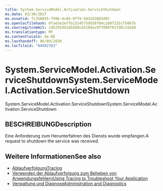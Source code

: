 ```yaml
---
title: System.ServiceModel.Activation.ServiceShutdown
ms.date: 03/30/2017
ms.assetid: fc356855-f996-4c0d-9ff9-503103803d91
ms.openlocfilehash: 0fae5e2effb1314575d930f84c1607232cf5867b
ms.sourcegitcommit: cdb295dd1db589ce5169ac9ff096f01fd0c2da9d
ms.translationtype: MT
ms.contentlocale: de-DE
ms.lasthandoff: 06/09/2020
ms.locfileid: "84582763"
---
```

# <a name="systemservicemodelactivationserviceshutdown"></a><span data-ttu-id="b63b3-102">System.ServiceModel.Activation.ServiceShutdown</span><span class="sxs-lookup"><span data-stu-id="b63b3-102">System.ServiceModel.Activation.ServiceShutdown</span></span>
<span data-ttu-id="b63b3-103">System.ServiceModel.Activation.ServiceShutdown</span><span class="sxs-lookup"><span data-stu-id="b63b3-103">System.ServiceModel.Activation.ServiceShutdown</span></span>  
  
## <a name="description"></a><span data-ttu-id="b63b3-104">BESCHREIBUNG</span><span class="sxs-lookup"><span data-stu-id="b63b3-104">Description</span></span>  
 <span data-ttu-id="b63b3-105">Eine Anforderung zum Herunterfahren des Diensts wurde empfangen.</span><span class="sxs-lookup"><span data-stu-id="b63b3-105">A request to shutdown the service was received.</span></span>  
  
## <a name="see-also"></a><span data-ttu-id="b63b3-106">Weitere Informationen</span><span class="sxs-lookup"><span data-stu-id="b63b3-106">See also</span></span>

- [<span data-ttu-id="b63b3-107">Ablaufverfolgung</span><span class="sxs-lookup"><span data-stu-id="b63b3-107">Tracing</span></span>](index.md)
- [<span data-ttu-id="b63b3-108">Verwenden der Ablaufverfolgung zum Beheben von Anwendungsfehlern</span><span class="sxs-lookup"><span data-stu-id="b63b3-108">Using Tracing to Troubleshoot Your Application</span></span>](using-tracing-to-troubleshoot-your-application.md)
- [<span data-ttu-id="b63b3-109">Verwaltung und Diagnose</span><span class="sxs-lookup"><span data-stu-id="b63b3-109">Administration and Diagnostics</span></span>](../index.md)
